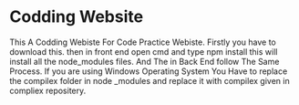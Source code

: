 # Codding Website
This A Codding Webiste For Code Practice Webiste.
Firstly you have to download this.
then in front end open cmd and type npm install this will install all the node_modules files.
And The in Back End follow The Same Process.
If you are using Windows Operating System  You Have to replace the compilex folder in node _modules and replace it with compilex given in compliex repositery.
